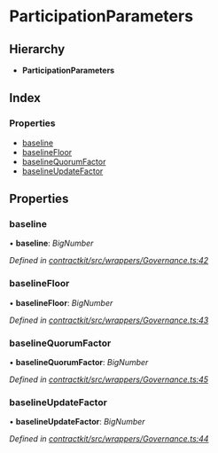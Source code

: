# ParticipationParameters

## Hierarchy

* **ParticipationParameters**

## Index

### Properties

* [baseline](_wrappers_governance_.participationparameters.md#baseline)
* [baselineFloor](_wrappers_governance_.participationparameters.md#baselinefloor)
* [baselineQuorumFactor](_wrappers_governance_.participationparameters.md#baselinequorumfactor)
* [baselineUpdateFactor](_wrappers_governance_.participationparameters.md#baselineupdatefactor)

## Properties

### baseline

• **baseline**: _BigNumber_

_Defined in_ [_contractkit/src/wrappers/Governance.ts:42_](https://github.com/celo-org/celo-monorepo/blob/master/packages/contractkit/src/wrappers/Governance.ts#L42)

### baselineFloor

• **baselineFloor**: _BigNumber_

_Defined in_ [_contractkit/src/wrappers/Governance.ts:43_](https://github.com/celo-org/celo-monorepo/blob/master/packages/contractkit/src/wrappers/Governance.ts#L43)

### baselineQuorumFactor

• **baselineQuorumFactor**: _BigNumber_

_Defined in_ [_contractkit/src/wrappers/Governance.ts:45_](https://github.com/celo-org/celo-monorepo/blob/master/packages/contractkit/src/wrappers/Governance.ts#L45)

### baselineUpdateFactor

• **baselineUpdateFactor**: _BigNumber_

_Defined in_ [_contractkit/src/wrappers/Governance.ts:44_](https://github.com/celo-org/celo-monorepo/blob/master/packages/contractkit/src/wrappers/Governance.ts#L44)

